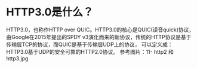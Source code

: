 # HTTP3.0是什么？
HTTP3.0，也称作HTTP over QUIC。HTTP3.0的核心是QUIC(读音quick)协议，由Google在2015年提出的SPDY v3演化而来的新协议，传统的HTTP协议是基于传输层TCP的协议，而QUIC是基于传输层UDP上的协议，
可以定义成：HTTP3.0基于UDP的安全可靠的HTTP2.0协议。
参考图片：11- http2 和 http3.jpg

